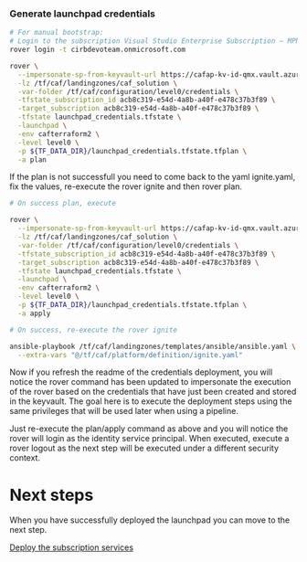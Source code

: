 
### Generate launchpad credentials

```bash
# For manual bootstrap:
# Login to the subscription Visual Studio Enterprise Subscription – MPN with the user hamid.muhammad.rafe.qureshi_devoteam.be#EXT#@cirbdevoteam.onmicrosoft.com
rover login -t cirbdevoteam.onmicrosoft.com

rover \
  --impersonate-sp-from-keyvault-url https://cafap-kv-id-qmx.vault.azure.net/ \
  -lz /tf/caf/landingzones/caf_solution \
  -var-folder /tf/caf/configuration/level0/credentials \
  -tfstate_subscription_id acb8c319-e54d-4a8b-a40f-e478c37b3f89 \
  -target_subscription acb8c319-e54d-4a8b-a40f-e478c37b3f89 \
  -tfstate launchpad_credentials.tfstate \
  -launchpad \
  -env cafterraform2 \
  -level level0 \
  -p ${TF_DATA_DIR}/launchpad_credentials.tfstate.tfplan \
  -a plan

```

If the plan is not successfull you need to come back to the yaml ignite.yaml, fix the values, re-execute the rover ignite and then rover plan.


```bash 
# On success plan, execute

rover \
  --impersonate-sp-from-keyvault-url https://cafap-kv-id-qmx.vault.azure.net/ \
  -lz /tf/caf/landingzones/caf_solution \
  -var-folder /tf/caf/configuration/level0/credentials \
  -tfstate_subscription_id acb8c319-e54d-4a8b-a40f-e478c37b3f89 \
  -target_subscription acb8c319-e54d-4a8b-a40f-e478c37b3f89 \
  -tfstate launchpad_credentials.tfstate \
  -launchpad \
  -env cafterraform2 \
  -level level0 \
  -p ${TF_DATA_DIR}/launchpad_credentials.tfstate.tfplan \
  -a apply

```

```bash
# On success, re-execute the rover ignite

ansible-playbook /tf/caf/landingzones/templates/ansible/ansible.yaml \
  --extra-vars "@/tf/caf/platform/definition/ignite.yaml"

```

Now if you refresh the readme of the credentials deployment, you will notice the rover command has been updated to impersonate the execution of the rover based on the credentials that have just been created and stored in the keyvault. The goal here is to execute the deployment steps using the same privileges that will be used later when using a pipeline.

Just re-execute the plan/apply command as above and you will notice the rover will login as the identity service principal. When executed, execute a rover logout as the next step will be executed under a different security context.

# Next steps

When you have successfully deployed the launchpad you can  move to the next step.

 [Deploy the subscription services](../../level1/subscriptions/readme.md)
